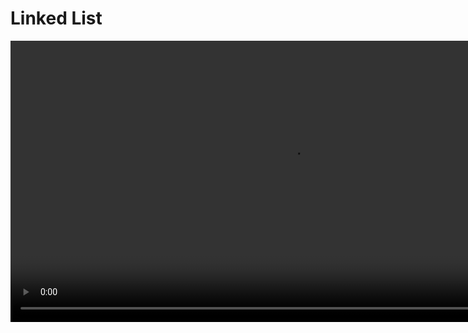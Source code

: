 # Linked List

<video src="https://youtu.be/F8AbOfQwl1c?feature=shared" preview-src="redirection-rules.png" width="900"/>

## Overview

<procedure title="Background : How are lists implemented in CPython" collapsible="true" default-state="collapsed">

🐍 Time Sample

```Python
import time

n =- 100000

start  = time.time()
array = []
for i in range(n):
  array.append('s')
print(time.time() - start)

start  = time.time()
array = []
for i in range(n):
  array = array + ['s']
print(time.time() - start)
```


CPython’s lists are really variable-length arrays, not Lisp-style linked lists. The implementation uses a contiguous array of references to other objects, and keeps a pointer to this array and the array’s length in a list head structure.

This makes indexing a list <code>a[i]</code> an operation whose cost is independent of the size of the list or the value of the index.  

When items are appended or inserted, the array of references is resized. Some cleverness is applied to improve the performance of appending items repeatedly; when the array must be grown, some extra space is allocated so the next few times don’t require an actual resize.

CPython is the reference implementation of the Python programming language.

</procedure>



<procedure>
<b>Some STL Containers</b>
<step>Maintain the specified order of inserted elements.</step>
<img src="https://hackingcpp.com/cpp/std/sequence_containers.png" alt="" />
</procedure>


### Static Arrays

<procedure>
<b>Think about making insertions and deletions efficiently…</b>
<deflist collapsible="true" default-state="collapsed">
<def title="What is the computational cost of inserting or deleting 1 element?">
<procedure>

In C++, arrays are fixed-size data structures, which means that the size of the array is determined at the time of declaration and cannot be changed afterwards. Therefore, inserting or deleting elements in an array requires shifting the existing elements to create or close gaps.

Here are the computational costs of inserting and deleting from the rear, front, and at an index of an array:


- Inserting or deleting from the rear of an array takes constant time O(1)
    - only requires updating the index of the last element in the array.
- Inserting or deleting from the front of an array takes linear time O(n) where n is the number of elements in the array
    - requires shifting all existing elements by one position to make room for the new element or to close the gap left by the deleted element.
- Inserting or deleting at an arbitrary index of an array takes linear time O(n), where n is the number of elements in the array
    - requires shifting all elements from the insertion or deletion index to the end of the array by one position to create or close gaps.

Note that in addition to the computational costs, inserting or deleting from an array also incurs memory costs, as the size of the array may need to be adjusted to accommodate the new or deleted elements. Also, if the array is dynamically allocated, memory allocation and de-allocation costs may apply.
</procedure>
</def>
</deflist>

- rear ??
- front ??
- index ??

![image](https://www.algbly.com/Assets/img/content-image/cpp-pointers-and-arrays.png)

</procedure>



## Definition

<table style="none">
<tr>
<td rowspan="2">

[//]: # (FIXME : ADD UML DIAGRAMS BACK IN)
[//]: # (```plantuml)

[//]: # ()
[//]: # (@startuml)

[//]: # ()
[//]: # (class LinkedList {)

[//]: # (  - Node)

[//]: # (  - head: Node*)

[//]: # (  - size: size_t)

[//]: # (  + LinkedList&#40;&#41;)

[//]: # (  + ~LinkedList&#40;&#41;)

[//]: # (  + LinkedList&#40;const LinkedList& other&#41;)

[//]: # (  + operator=&#40;const LinkedList& other&#41;)

[//]: # (  + void pushFront&#40;const T& element&#41;)

[//]: # (  + void popFront&#40;&#41;)

[//]: # (  + void pushBack&#40;const T& element&#41;)

[//]: # (  + void popBack&#40;&#41;)

[//]: # (  + T& operator[]&#40;size_t index&#41; const)

[//]: # (  + size_t getSize&#40;&#41; const)

[//]: # (})

[//]: # ()
[//]: # (class Node {)

[//]: # (  - data: T)

[//]: # (  - next: Node*)

[//]: # (  + Node&#40;const T& data&#41;)

[//]: # (})

[//]: # ()
[//]: # (LinkedList *-- Node)

[//]: # ()
[//]: # (@enduml)

[//]: # ()
[//]: # ()
[//]: # (```)

</td>
<td>
<b>LinkedList</b>
<deflist collapsible="true" default-state="collapsed">
<def title="Key Elements">
    <deflist>
    <def title="head">Points to the first node.</def>
    <def title="size">Holds the number of nodes.</def>
    </deflist>
</def>
<def title="Public Methods">
    <deflist>
    <def title="LinkedList()"> Default constructor.</def>
    <def title="~LinkedList()"> Destructor.</def>
    <def title="LinkedList(const LinkedList&amp; other)"> Copy constructor.</def>
    <def title="operator=(const LinkedList&amp; other)"> Assignment operator.</def>
    <def title="pushFront(const T&amp; element)"> Adds an element to the front of the list.</def>
    <def title="popFront()"> Removes the first element.</def>
    <def title="pushBack(const T&amp; element)"> Adds an element to the end of the list.</def>
    <def title="popBack()"> Removes the last element.</def>
    <def title="operator[](size_t index) const"> Overloaded subscript operator for element access.</def>
    <def title="getSize() const"> Returns the current size of the list.</def>
    </deflist>
</def>
</deflist>

</td>
</tr>
<tr>
<td>
<b>Node</b>
<deflist collapsible="true" default-state="collapsed">
<def title="Key Elements" >
    <deflist>
    <def title="data">Holds the actual data.</def>
    <def title="next">Points to the next node.</def>
    </deflist>
</def>
<def title="Public Methods">
    <deflist>
    <def title="Node(const T&amp; data)">Constructor for creating a node with given data.</def>
    </deflist>
</def>
</deflist>
</td>
</tr>
<tr>
<td>

```c++
class LinkedList
{
  private:
    Node *head;
    // private data/methods
    // ...

  public:
    List();
    ~List();
    // public methods
    // ...
    // ...
};
```

</td>
<td>

```c++
class Node
{
    private:
        int data;
        Node *next;
        // private data/methods
        // ...

    public:
        Node (int d);
        ~Node();

        Friend class List;
};
```

</td>
</tr>
</table>

<deflist>
<def title="Simplified Definition">
Collections of sequential elements stored at <format color="Red">non-contiguous</format> locations in memory

Elements are stored in <format color="LimeGreen">node</format>

Nodes are connected by <format color="LimeGreen">links</format>
- every node keeps a pointer to the next node

Can grow and shrink dynamically

Allow for fast insertions/deletions
</def>
</deflist>


### Singly Linked List

<procedure>

```mermaid

flowchart LR
    data=7-->| x5638 | data=10
    data=10-->| x3800 | data=15
    data=15-->| x8800 | data=20
    data=20-->| x0100 | nullptr

```

- Each node will hold some bit of data and a pointer to the next node in the list.
- The last node in the list will have a pointer to null.

</procedure>

<procedure>
<b>Implementing a Linked List</b>
<p>Requires an understanding of :</p>

<code-block lang="tex"> \text{C++ Classes}</code-block>
- <code-block lang="tex"> \text{dot notation} \ \ \ ( . ) </code-block>
- <code-block lang="tex"> \text{arrow notation} \ \ \ ( \rightarrow ) </code-block>

<code-block lang="tex"> \text{Pointers}</code-block>
- <code-block lang="c++"> nullptr</code-block>
- <code-block lang="tex"> \text{dynamic memory allocation}</code-block>

<code-block lang="tex"> \text{Dynamic Memory Allocation}</code-block>
- <code-block lang="c++"> new</code-block>
- <code-block lang="c++"> delete</code-block>

</procedure>

<procedure>
<tabs>
<tab title="Insert@Head">
<procedure>

![image](https://uricsc.github.io/courses/_images/ll_ins_head.png)

**Delete an element at the beginning in singly linked list**
- Create a new node
- Assign its data value
- Assign newly created node’s next ptr to current head reference. So, it points to the previous start node of the linked list address
- Change the head reference to the new node’s address.
</procedure>
</tab>
<tab title="Insert@Tail">
<procedure>

![image](https://uricsc.github.io/courses/_images/ll_ins_tail.png)

**Insert an element at the end in singly linked list**

- Create a new node
- Assign its data value
- Assign its next node to NULL as this will be the last(tail) node
- Check if the list is empty
- Change the head node to the new node
- If not then traverse till the last node
- Assign the last node’s next pointer to this new node
- Now, the new node has become the last node.
</procedure>
</tab>
<tab title="Insert@Nth">
<procedure>

![image](https://uricsc.github.io/courses/_images/ll_ins_nth.png)

**Insertion at nth position node**

- First we will create a new node named by newnode and put the position where u want to insert the node.
- Now give the address of the new node in previous node means link the new node with previous node.
- After this, give the address of current node in new node.Means link your new node also with current node.
</procedure>
</tab>
<tab title="Delete@Tail">
<procedure>

![image](https://uricsc.github.io/courses/_images/ll_del_tail.png)

**Delete an element from end in singly linked list**

- Check if the Linked List is empty as we can not delete from an empty Linked List
- Check if the Linked List has only one Node
- In this case, just point the head to NULL and free memory for the existing node
- Otherwise, if the linked list has more than one node, traverse to the end of the Linked List
- Point next of 2nd Last node to NULL
- Free the memory for the last node.
</procedure>
</tab>
<tab title="Delete@Head">
<procedure>

![image](https://uricsc.github.io/courses/_images/ll_del_head.png)

**Delete an element from end in singly linked list**

- Traverse to element before the element to be deleted
- Change next pointers to exclude the node from the chain
</procedure>
</tab>
<tab title="Delete@Nth">
<procedure>

![image](https://uricsc.github.io/courses/_images/ll_del_nth.png)

**Delete a Linked List node at a given position**

- Insert the initial items in the linked list
- Calculate the current size of the linked list
- Ask the user for nth position he wants to delete
  - `if(n < 1 || n > size)` then say invalid
- If deleting the first node, just change the head to the next item in Linked List
- Else traverse to the nth node to delete
- Change the next of (`n-1`)th node to (n+1)th node
- Free the memory for th nth node

</procedure>
</tab>
</tabs>
</procedure>

### Variations

<procedure>
<tabs>
<tab title="Visualize">
<img src="https://i1.faceprep.in/Companies-1/types-of-linked-list.png" alt="image" />
</tab>
<tab title="Circular Linked List">

![image](https://cdn.programiz.com/sites/tutorial2program/files/circular-linked-list.png)

<br/>

```plantuml
@startuml
class CircularSinglyLinkedList {
  - head: Node
  + CircularSinglyLinkedList()
  + isEmpty(): boolean
  + insert(data: DataType): void
  + delete(data: DataType): void
  + display(): void
}

class Node {
- data: DataType
- next: Node
  }

CircularSinglyLinkedList *-- Node

@enduml
```

<br/>

```c++

// Define a Node class to represent each node in the circular singly-linked list
class Node {
public:
    T data; // data stored in the node
    Node* next; // pointer to the next node in the list

    // constructor to initialize a new node with the given data and next pointer
    Node(T data, Node* next = nullptr) {
        this->data = data;
        this->next = next;
    }
};

// Define the CircularSinglyLinkedList class to represent the circular singly-linked list
class CircularSinglyLinkedList {
private:
    Node* tail; // pointer to the last node in the list

public:
    // constructor to initialize an empty list with a null tail pointer
    CircularSinglyLinkedList() {
        tail = nullptr;
    }
};
```

</tab>
<tab title="Doubly Linked List">

![image](https://cdn.programiz.com/sites/tutorial2program/files/doubly-linked-list-concept.png)

<br/>

[//]: # (FIXME : ADD UML DIAGRAMS BACK IN)
[//]: # (```plantuml)

[//]: # (@startuml)

[//]: # (@startuml)

[//]: # (class Node {)

[//]: # (  - data: DataType)

[//]: # (  - prev: Node)

[//]: # (  - next: Node)

[//]: # (})

[//]: # ()
[//]: # (class DoublyLinkedList {)

[//]: # (  - head: Node)

[//]: # (  + DoublyLinkedList&#40;&#41;)

[//]: # (  + isEmpty&#40;&#41;: boolean)

[//]: # (  + insertFront&#40;data: DataType&#41;: void)

[//]: # (  + insertEnd&#40;data: DataType&#41;: void)

[//]: # (  + delete&#40;data: DataType&#41;: void)

[//]: # (  + display&#40;&#41;: void)

[//]: # (})

[//]: # (@enduml)

[//]: # ()
[//]: # (DoublyLinkedList *-- Node)

[//]: # ()
[//]: # (@enduml)

[//]: # (```)

<br/>

```c++

// Node of a doubly linked list
class Node {
public:
    int data;

    // Pointer to next node in DLL
    Node* next;

    // Pointer to previous node in DLL
    Node* prev;
};
```

</tab>
</tabs>
</procedure>

















